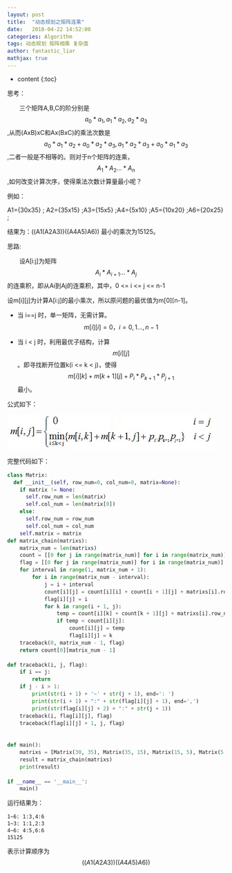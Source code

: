 ```yaml
---
layout: post
title:  "动态规划之矩阵连乘"
date:   2018-04-22 14:52:00
categories: Algorithm
tags: 动态规划 矩阵相乘 复杂度
author: fantastic_liar
mathjax: true
---
```


* content
{:toc}

思考：

&emsp;&emsp;三个矩阵A,B,C的阶分别是 $$a_0*a_1,a_1*a_2,a_2*a_3$$ ,从而(AxB)xC和Ax(BxC)的乘法次数是 $$a_0*a_1*a_2+a_0*a_2*a_3,a_1*a_2*a_3+a_0*a_1*a_3$$,二者一般是不相等的。则对于n个矩阵的连乘， $$A_1*A_2\dots*A_n$$,如何改变计算次序，使得乘法次数计算量最小呢？




例如：

A1={30x35} ; A2={35x15} ;A3={15x5} ;A4={5x10} ;A5={10x20} ;A6={20x25} ;

结果为：((A1(A2A3))((A4A5)A6))  最小的乘次为15125。

思路:

&emsp;&emsp;设A[i:j]为矩阵$$A_i*A_{i+1}\dots*A_j$$的连乘积，即从Ai到Aj的连乘积，其中，0 <= i <= j <= n-1

设m[i][j]为计算A[i:j]的最小乘次，所以原问题的最优值为m[0][n-1]。

* 当 i==j 时，单一矩阵，无需计算。$$m[i][i]=0，i=0,1\dots,n-1$$

* 当 i < j 时，利用最优子结构，计算$$m[i][j]$$。即寻找断开位置k(i <= k < j)，使得$$m[i][k]+m[k+1][j]+P_i*P_{k+1}*P_{j+1}$$最小。

公式如下：

![计算公式](/screencut/matrix/20180422.jpg)

完整代码如下：
```python
class Matrix:
  def __init__(self, row_num=0, col_num=0, matrix=None):
    if matrix != None:
      self.row_num = len(matrix)
      self.col_num = len(matrix[0])
    else:
      self.row_num = row_num
      self.col_num = col_num
    self.matrix = matrix
def matrix_chain(matrixs):
	matrix_num = len(matrixs)
	count = [[0 for j in range(matrix_num)] for i in range(matrix_num)]
	flag = [[0 for j in range(matrix_num)] for i in range(matrix_num)]
	for interval in range(1, matrix_num + 1):
		for i in range(matrix_num - interval):
			j = i + interval
			count[i][j] = count[i][i] + count[i + 1][j] + matrixs[i].row_num * matrixs[i + 1].row_num * matrixs[j].col_num
			flag[i][j] = i
			for k in range(i + 1, j):
				temp = count[i][k] + count[k + 1][j] + matrixs[i].row_num * matrixs[k + 1].row_num * matrixs[j].col_num
				if temp < count[i][j]:
					count[i][j] = temp	
					flag[i][j] = k
	traceback(0, matrix_num - 1, flag)
	return count[0][matrix_num - 1]

def traceback(i, j, flag):
	if i == j:
		return
	if j - i > 1:
		print(str(i + 1) + '~' + str(j + 1), end=': ')
		print(str(i + 1) + ":" + str(flag[i][j] + 1), end=',')
		print(str(flag[i][j] + 2) + ":" + str(j + 1))
	traceback(i, flag[i][j], flag)
	traceback(flag[i][j] + 1, j, flag)
	

def main():
	matrixs = [Matrix(30, 35), Matrix(35, 15), Matrix(15, 5), Matrix(5, 10), Matrix(10, 20), Matrix(20, 25)]
	result = matrix_chain(matrixs)
	print(result)

if __name__ == '__main__':
	main()
```
运行结果为：
```
1~6: 1:3,4:6
1~3: 1:1,2:3
4~6: 4:5,6:6
15125
```
表示计算顺序为 $$((A1(A2A3))((A4A5)A6))$$ 

